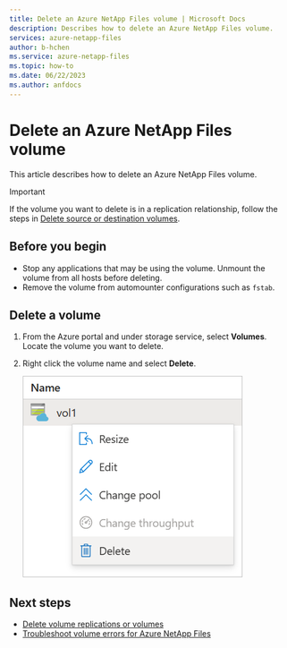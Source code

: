 ```yaml
---
title: Delete an Azure NetApp Files volume | Microsoft Docs
description: Describes how to delete an Azure NetApp Files volume.
services: azure-netapp-files
author: b-hchen
ms.service: azure-netapp-files
ms.topic: how-to
ms.date: 06/22/2023
ms.author: anfdocs
---
```

# Delete an Azure NetApp Files volume

This article describes how to delete an Azure NetApp Files volume.

> [!IMPORTANT] 
> If the volume you want to delete is in a replication relationship, follow the steps in [Delete source or destination volumes](cross-region-replication-delete.md#delete-source-or-destination-volumes). 

## Before you begin

* Stop any applications that may be using the volume. Unmount the volume from all hosts before deleting. 
* Remove the volume from automounter configurations such as `fstab`.

## Delete a volume

1. From the Azure portal and under storage service, select **Volumes**.  Locate the volume you want to delete.   
2. Right click the volume name and select **Delete**.   

    ![Screenshot that shows right-click menu for deleting a volume.](./media/volume-delete/volume-delete.png)

## Next steps  

* [Delete volume replications or volumes](cross-region-replication-delete.md)
* [Troubleshoot volume errors for Azure NetApp Files](troubleshoot-volumes.md)
